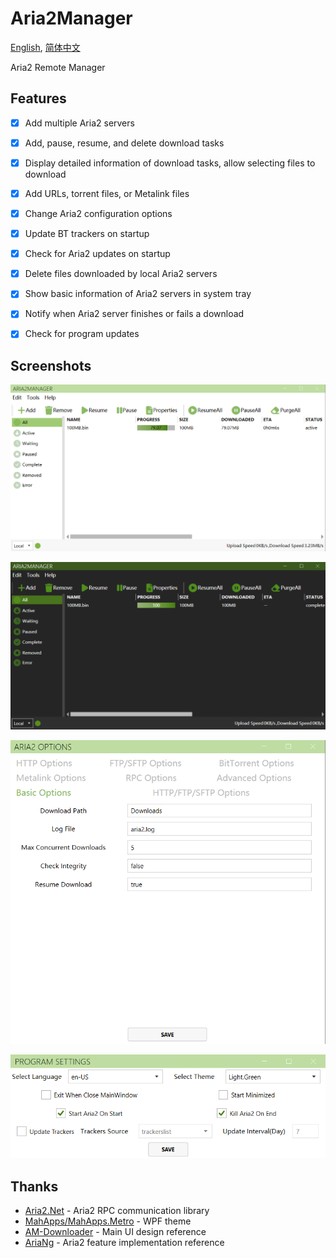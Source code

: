 # Aria2Manager

[English](https://github.com/Ftbom/Aria2Manager/blob/master/README.md), [简体中文](https://github.com/Ftbom/Aria2Manager/blob/master/README-zh.md)

Aria2 Remote Manager

## Features

- [x] Add multiple Aria2 servers
- [x] Add, pause, resume, and delete download tasks
- [x] Display detailed information of download tasks, allow selecting files to download
- [x] Add URLs, torrent files, or Metalink files
- [x] Change Aria2 configuration options
- [x] Update BT trackers on startup
- [x] Check for Aria2 updates on startup
- [x] Delete files downloaded by local Aria2 servers
- [x] Show basic information of Aria2 servers in system tray
- [x] Notify when Aria2 server finishes or fails a download
- [x] Check for program updates


## Screenshots

![MainWindow](ScreenShots/MainWindow.png)

![ainWindowDark](ScreenShots/MainWindowDark.png)

![Aria2Settings](ScreenShots/Aria2Settings.png)

![ProgramSettings](ScreenShots/ProgramSettings.png)

## Thanks

* [Aria2.Net](https://github.com/rogerfar/Aria2.NET) - Aria2 RPC communication library
* [MahApps/MahApps.Metro](https://github.com/MahApps/MahApps.Metro) - WPF theme
* [AM-Downloader](https://github.com/antikmozib/AM-Downloader) - Main UI design reference
* [AriaNg](https://github.com/mayswind/AriaNg) - Aria2 feature implementation reference
